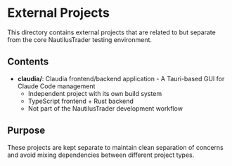# External Projects

This directory contains external projects that are related to but separate from the core NautilusTrader testing environment.

## Contents

- **claudia/**: Claudia frontend/backend application - A Tauri-based GUI for Claude Code management
  - Independent project with its own build system
  - TypeScript frontend + Rust backend
  - Not part of the NautilusTrader development workflow

## Purpose

These projects are kept separate to maintain clean separation of concerns and avoid mixing dependencies between different project types.